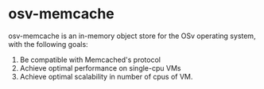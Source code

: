 osv-memcache
============

osv-memcache is an in-memory object store for the OSv operating system,
with the following goals:
1. Be compatible with Memcached's protocol
2. Achieve optimal performance on single-cpu VMs
3. Achieve optimal scalability in number of cpus of VM.

